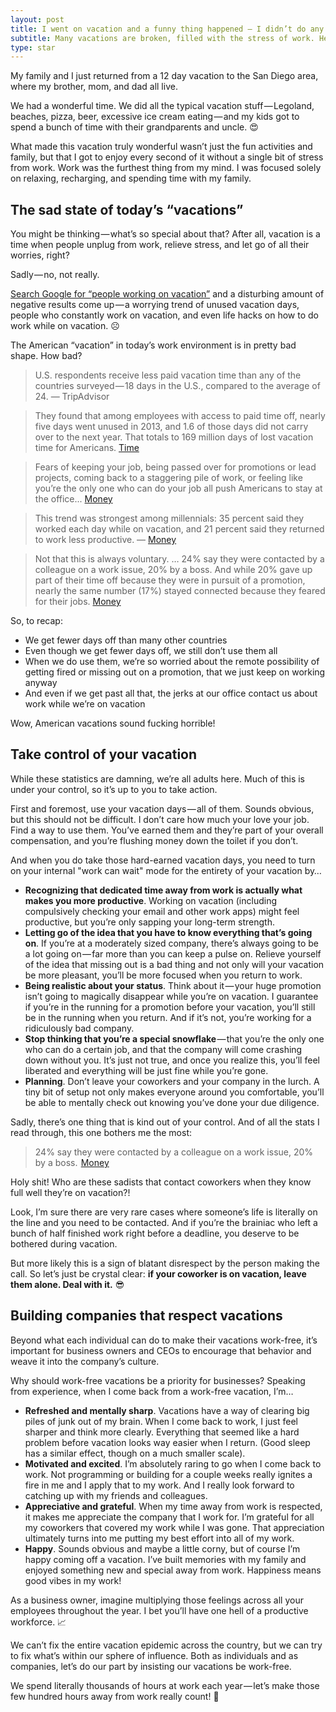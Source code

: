 ```yaml
---
layout: post
title: I went on vacation and a funny thing happened — I didn’t do any work
subtitle: Many vacations are broken, filled with the stress of work. Help me bring back the work-free vacation.
type: star
---
```


My family and I just returned from a 12 day vacation to the San Diego area, where my brother, mom, and dad all live.

We had a wonderful time. We did all the typical vacation stuff — Legoland, beaches, pizza, beer, excessive ice cream eating — and my kids got to spend a bunch of time with their grandparents and uncle. 😍

What made this vacation truly wonderful wasn’t just the fun activities and family, but that I got to enjoy every second of it without a single bit of stress from work.
Work was the furthest thing from my mind. I was focused solely on relaxing, recharging, and spending time with my family.

## The sad state of today’s “vacations”

You might be thinking — what’s so special about that? After all, vacation is a time when people unplug from work, relieve stress, and let go of all their worries, right?

Sadly — no, not really.

[Search Google for “people working on vacation”](https://www.google.com/search?q=people%20working%20on%20vacation&cad=h) and a disturbing amount of negative results come up — a worrying trend of unused vacation days, people who constantly work on vacation, and even life hacks on how to do work while on vacation. ☹️

The American “vacation” in today’s work environment is in pretty bad shape. How bad?

> U.S. respondents receive less paid vacation time than any of the countries surveyed — 18 days in the U.S., compared to the average of 24. — TripAdvisor

> They found that among employees with access to paid time off, nearly five days went unused in 2013, and 1.6 of those days did not carry over to the next year. That totals to 169 million days of lost vacation time for Americans. [Time](http://time.com/3892635/vacation-charts/)

> Fears of keeping your job, being passed over for promotions or lead projects, coming back to a staggering pile of work, or feeling like you’re the only one who can do your job all push Americans to stay at the office... [Money](http://money.com/money/3698791/japan-workers-vacation/)

> This trend was strongest among millennials: 35 percent said they worked each day while on vacation, and 21 percent said they returned to work less productive. — [Money](http://money.com/money/3946542/millennials-working-vacations/)

> Not that this is always voluntary. … 24% say they were contacted by a colleague on a work issue, 20% by a boss. And while 20% gave up part of their time off because they were in pursuit of a promotion, nearly the same number (17%) stayed connected because they feared for their jobs. [Money](http://money.com/money/2982053/unplug-disconnect-work-vacation-career-boss-email-phone/)

So, to recap:

* We get fewer days off than many other countries
* Even though we get fewer days off, we still don’t use them all
* When we do use them, we’re so worried about the remote possibility of getting fired or missing out on a promotion, that we just keep on working anyway
* And even if we get past all that, the jerks at our office contact us about work while we’re on vacation

Wow, American vacations sound fucking horrible!

## Take control of your vacation

While these statistics are damning, we’re all adults here. Much of this is under your control, so it’s up to you to take action.

First and foremost, use your vacation days — all of them. Sounds obvious, but this should not be difficult. I don’t care how much your love your job. Find a way to use them. You’ve earned them and they’re part of your overall compensation, and you’re flushing money down the toilet if you don’t.

And when you do take those hard-earned vacation days, you need to turn on your internal "work can wait" mode for the entirety of your vacation by…

* **Recognizing that dedicated time away from work is actually what makes you more productive**. Working on vacation (including compulsively checking your email and other work apps) might feel productive, but you’re only sapping your long-term strength.
* **Letting go of the idea that you have to know everything that’s going on**. If you’re at a moderately sized company, there’s always going to be a lot going on — far more than you can keep a pulse on. Relieve yourself of the idea that missing out is a bad thing and not only will your vacation be more pleasant, you’ll be more focused when you return to work.
* **Being realistic about your status**. Think about it — your huge promotion isn’t going to magically disappear while you’re on vacation. I guarantee if you’re in the running for a promotion before your vacation, you’ll still be in the running when you return. And if it’s not, you’re working for a ridiculously bad company.
* **Stop thinking that you’re a special snowflake** — that you’re the only one who can do a certain job, and that the company will come crashing down without you. It’s just not true, and once you realize this, you’ll feel liberated and everything will be just fine while you’re gone.
* **Planning**. Don’t leave your coworkers and your company in the lurch. A tiny bit of setup not only makes everyone around you comfortable, you’ll be able to mentally check out knowing you’ve done your due diligence.

Sadly, there’s one thing that is kind out of your control. And of all the stats I read through, this one bothers me the most:

> 24% say they were contacted by a colleague on a work issue, 20% by a boss.  [Money](http://money.com/money/2982053/unplug-disconnect-work-vacation-career-boss-email-phone/)

Holy shit! Who are these sadists that contact coworkers when they know full well they’re on vacation?!

Look, I’m sure there are very rare cases where someone’s life is literally on the line and you need to be contacted. And if you’re the brainiac who left a bunch of half finished work right before a deadline, you deserve to be bothered during vacation.

But more likely this is a sign of blatant disrespect by the person making the call. So let’s just be crystal clear: **if your coworker is on vacation, leave them alone. Deal with it.** 😎

## Building companies that respect vacations

Beyond what each individual can do to make their vacations work-free, it’s important for business owners and CEOs to encourage that behavior and weave it into the company’s culture.

Why should work-free vacations be a priority for businesses? Speaking from experience, when I come back from a work-free vacation, I’m…

* **Refreshed and mentally sharp**. Vacations have a way of clearing big piles of junk out of my brain. When I come back to work, I just feel sharper and think more clearly. Everything that seemed like a hard problem before vacation looks way easier when I return. (Good sleep has a similar effect, though on a much smaller scale).
* **Motivated and excited**. I’m absolutely raring to go when I come back to work. Not programming or building for a couple weeks really ignites a fire in me and I apply that to my work. And I really look forward to catching up with my friends and colleagues.
* **Appreciative and grateful**. When my time away from work is respected, it makes me appreciate the company that I work for. I’m grateful for all my coworkers that covered my work while I was gone. That appreciation ultimately turns into me putting my best effort into all of my work.
* **Happy**. Sounds obvious and maybe a little corny, but of course I’m happy coming off a vacation. I’ve built memories with my family and enjoyed something new and special away from work. Happiness means good vibes in my work!

As a business owner, imagine multiplying those feelings across all your employees throughout the year. I bet you’ll have one hell of a productive workforce. 📈

We can’t fix the entire vacation epidemic across the country, but we can try to fix what’s within our sphere of influence. Both as individuals and as companies, let’s do our part by insisting our vacations be work-free.

We spend literally thousands of hours at work each year — let’s make those few hundred hours away from work really count! 🤘
